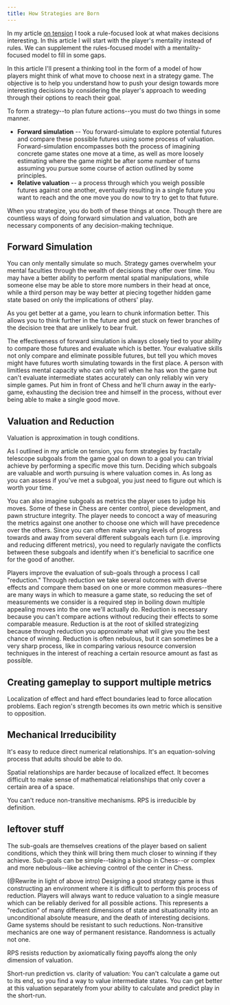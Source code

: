 ```yaml
---
title: How Strategies are Born
---
```


In my article [on tension](link) I took a rule-focused look at what makes decisions interesting. In this article I will start with the player's mentality instead of rules. We can supplement the rules-focused model with a mentality-focused model to fill in some gaps.

In this article I'll present a thinking tool in the form of a model of how players might think of what move to choose next in a strategy game. The objective is to help you understand how to push your design towards more interesting decisions by considering the player's approach to weeding through their options to reach their goal.

To form a strategy--to plan future actions--you must do two things in some manner. 

* **Forward simulation** -- You forward-simulate to explore potential futures and compare these possible futures using some process of valuation. Forward-simulation encompasses both the process of imagining concrete game states one move at a time, as well as more loosely estimating where the game might be after some number of turns assuming you pursue some course of action outlined by some principles.
* **Relative valuation** -- a process through which you weigh possible futures against one another, eventually resulting in a single future you want to reach and the one move you do now to try to get to that future. 

When you strategize, you do both of these things at once. Though there are countless ways of doing forward simulation and valuation, both are necessary components of any decision-making technique.

## Forward Simulation

You can only mentally simulate so much. Strategy games overwhelm your mental faculties through the wealth of decisions they offer over time. You may have a better ability to perform mental spatial manipulations, while someone else may be able to store more numbers in their head at once, while a third person may be way better at piecing together hidden game state based on only the implications of others' play. 

As you get better at a game, you learn to chunk information better. This allows you to think further in the future and get stuck on fewer branches of the decision tree that are unlikely to bear fruit. 

The effectiveness of forward simulation is always closely tied to your ability to compare those futures and evaluate which is better. Your evaluative skills not only compare and eliminate possible futures, but tell you which moves might have futures worth simulating towards in the first place. A person with limitless mental capacity who can only tell when he has won the game but can't evaluate intermediate states accurately can only reliably win very simple games. Put him in front of Chess and he'll churn away in the early-game, exhausting the decision tree and himself in the process, without ever being able to make a single good move.

## Valuation and Reduction

Valuation is approximation in tough conditions.

As I outlined in my article on tension, you form strategies by fractally telescope subgoals from the game goal on down to a goal you can trivial achieve by performing a specific move this turn. Deciding which subgoals are valuable and worth pursuing is where valuation comes in. As long as you can assess if you've met a subgoal, you just need to figure out which is worth your time.

You can also imagine subgoals as metrics the player uses to judge his moves. Some of these in Chess are center control, piece development, and pawn structure integrity. The player needs to concoct a way of measuring the metrics against one another to choose one which will have precedence over the others. Since you can often make varying levels of progress towards and away from several different subgoals each turn (i.e. improving and reducing different metrics), you need to regularly navigate the conflicts between these subgoals and identify when it's beneficial to sacrifice one for the good of another.

Players improve the evaluation of sub-goals through a process I call "reduction." Through reduction we take several outcomes with diverse effects and compare them based on one or more common measures--there are many ways in which to measure a game state, so reducing the set of measurements we consider is a required step in boiling down multiple appealing moves into the one we'll actually do. Reduction is necessary because you can't compare actions without reducing their effects to some comparable measure. Reduction is at the root of skilled strategizing because through reduction you approximate what will give you the best chance of winning. Reduction is often nebulous, but it can sometimes be a very sharp process, like in comparing various resource conversion techniques in the interest of reaching a certain resource amount as fast as possible. 

## Creating gameplay to support multiple metrics

Localization of effect and hard effect boundaries lead to force allocation problems. Each region's strength becomes its own metric which is sensitive to opposition.

## Mechanical Irreducibility

It's easy to reduce direct numerical relationships. It's an equation-solving process that adults should be able to do.

Spatial relationships are harder because of localized effect. It becomes difficult to make sense of mathematical relationships that only cover a certain area of a space.

You can't reduce non-transitive mechanisms. RPS is irreducible by definition. 

## leftover stuff

The sub-goals are themselves creations of the player based on salient conditions, which they think will bring them much closer to winning if they achieve. Sub-goals can be simple--taking a bishop in Chess--or complex and more nebulous--like achieving control of the center in Chess.



(@Rewrite in light of above intro)
Designing a good strategy game is thus constructing an environment where it is difficult to perform this process of reduction. Players will always want to reduce valuation to a single measure which can be reliably derived for all possible actions. This represents a "reduction" of many different dimensions of state and situationality into an unconditional absolute measure, and the death of interesting decisions. Game systems should be resistant to such reductions. Non-transitive mechanics are one way of permanent resistance. Randomness is actually not one.

RPS resists reduction by axiomatically fixing payoffs along the only dimension of valuation.

Short-run prediction vs. clarity of valuation: You can't calculate a game out to its end, so you find a way to value intermediate states. You can get better at this valuation separately from your ability to calculate and predict play in the short-run.
